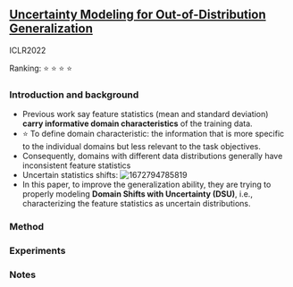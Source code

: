 ## [Uncertainty Modeling for Out-of-Distribution Generalization](https://arxiv.org/abs/2202.03958)

ICLR2022

Ranking: :star: :star: :star: :star:

### Introduction and background
- Previous work say feature statistics (mean and standard deviation) **carry informative domain characteristics** of the training data.
- :star: To define domain characteristic: the information that is more specific to the individual domains but less relevant to the task objectives.
- Consequently, domains with different data distributions generally have inconsistent feature statistics 
- Uncertain statistics shifts: 
![1672794785819](https://user-images.githubusercontent.com/46414159/210466607-01cdff7b-b595-4575-b0f6-cdf065effb9c.png)
- In this paper, to improve the generalization ability, they are trying to properly modeling **Domain Shifts with Uncertainty (DSU)**, i.e., characterizing the feature statistics as uncertain distributions.

### Method

### Experiments

### Notes
